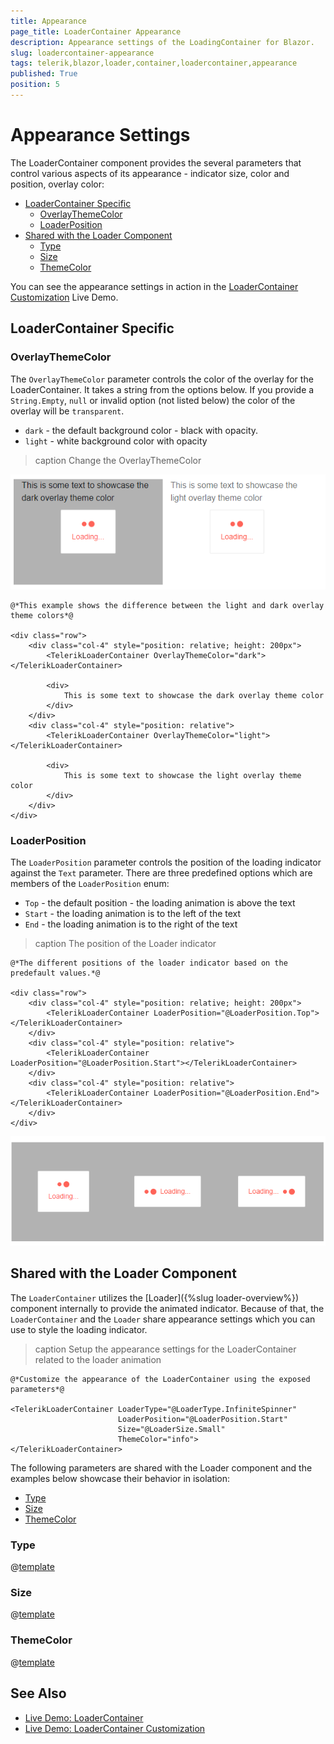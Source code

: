 ```yaml
---
title: Appearance
page_title: LoaderContainer Appearance
description: Appearance settings of the LoadingContainer for Blazor.
slug: loadercontainer-appearance
tags: telerik,blazor,loader,container,loadercontainer,appearance
published: True
position: 5
---
```


# Appearance Settings

The LoaderContainer component provides the several parameters that control various aspects of its appearance - indicator size, color and position, overlay color:

* [LoaderContainer Specific](#loadercontainer-specific)
    * [OverlayThemeColor](#overlaythemecolor)
    * [LoaderPosition](#loaderposition)
* [Shared with the Loader Component](#shared-with-the-loader-component)
    * [Type](#type)
    * [Size](#size)
    * [ThemeColor](#themecolor)
    
You can see the appearance settings in action in the [LoaderContainer Customization](https://demos.telerik.com/blazor-ui/loadercontainer/customization) Live Demo.

## LoaderContainer Specific

### OverlayThemeColor

The `OverlayThemeColor` parameter controls the color of the overlay for the LoaderContainer. It takes a string from the options below. If you provide a `String.Empty`, `null` or invalid option (not listed below) the color of the overlay will be `transparent`.

* `dark` - the default background color - black with opacity.
* `light` - white background color with opacity

>caption Change the OverlayThemeColor

![](images/loadercontainer-overlaythemecolor-light-screenshot.png)

````CSHTML
@*This example shows the difference between the light and dark overlay theme colors*@

<div class="row">
    <div class="col-4" style="position: relative; height: 200px">
        <TelerikLoaderContainer OverlayThemeColor="dark"></TelerikLoaderContainer>

        <div>
            This is some text to showcase the dark overlay theme color
        </div>
    </div>
    <div class="col-4" style="position: relative">
        <TelerikLoaderContainer OverlayThemeColor="light"></TelerikLoaderContainer>

        <div>
            This is some text to showcase the light overlay theme color
        </div>
    </div>
</div>
````

### LoaderPosition

The `LoaderPosition` parameter controls the position of the loading indicator against the `Text` parameter. There are three predefined options which are members of the `LoaderPosition` enum:

* `Top` - the default position - the loading animation is above the text
* `Start` - the loading animation is to the left of the text
* `End` - the loading animation is to the right of the text

>caption The position of the Loader indicator

````CSHTML
@*The different positions of the loader indicator based on the predefault values.*@

<div class="row">
    <div class="col-4" style="position: relative; height: 200px">
        <TelerikLoaderContainer LoaderPosition="@LoaderPosition.Top"></TelerikLoaderContainer>
    </div>
    <div class="col-4" style="position: relative">
        <TelerikLoaderContainer LoaderPosition="@LoaderPosition.Start"></TelerikLoaderContainer>
    </div>
    <div class="col-4" style="position: relative"> 
        <TelerikLoaderContainer LoaderPosition="@LoaderPosition.End"></TelerikLoaderContainer>
    </div>
</div>
````

![](images/loadercontainer-loader-position.png)

## Shared with the Loader Component

The `LoaderContainer` utilizes the [Loader]({%slug loader-overview%}) component internally to provide the animated indicator. Because of that, the `LoaderContainer` and the `Loader` share appearance settings which you can use to style the loading indicator. 


>caption Setup the appearance settings for the LoaderContainer related to the loader animation

````CSHTML
@*Customize the appearance of the LoaderContainer using the exposed parameters*@

<TelerikLoaderContainer LoaderType="@LoaderType.InfiniteSpinner"
                        LoaderPosition="@LoaderPosition.Start"
                        Size="@LoaderSize.Small"
                        ThemeColor="info">
</TelerikLoaderContainer>
````

The following parameters are shared with the Loader component and the examples below showcase their behavior in isolation:

* [Type](#type)
* [Size](#size)
* [ThemeColor](#themecolor)


### Type

@[template](/_contentTemplates/loaders/type.md#loaders-type)

### Size

@[template](/_contentTemplates/loaders/size.md#loaders-size)

### ThemeColor

@[template](/_contentTemplates/loaders/themeColor.md#loaders-theme-color)

## See Also

  * [Live Demo: LoaderContainer](https://demos.telerik.com/blazor-ui/loadercontainer/overview)
  * [Live Demo: LoaderContainer Customization](https://demos.telerik.com/blazor-ui/loadercontainer/customization)
